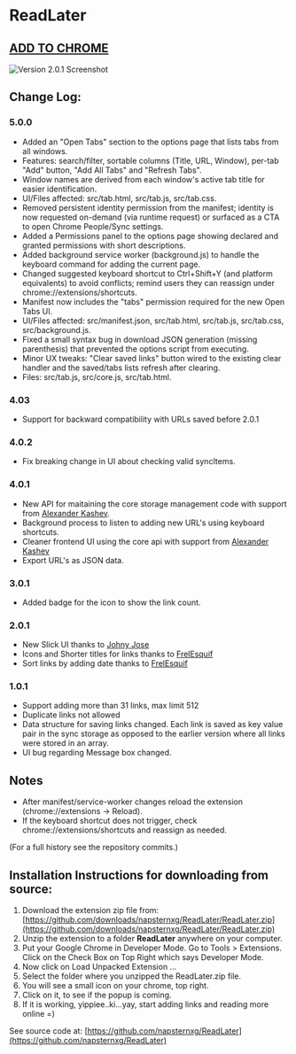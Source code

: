 ReadLater
=========

[ADD TO CHROME](https://chrome.google.com/webstore/detail/read-later/nplngmgdacdfncdkpdomipkehfnbinfa)
------------------------------------------------------------------------------------------------------

![Version 2.0.1 Screenshot](http://napsternxg.github.io/ReadLater/images/Screenshot_2_0_1.JPG)


Change Log:
-----------

### 5.0.0
- Added an "Open Tabs" section to the options page that lists tabs from all windows.
- Features: search/filter, sortable columns (Title, URL, Window), per-tab "Add" button, "Add All Tabs" and "Refresh Tabs".
- Window names are derived from each window's active tab title for easier identification.
- UI/Files affected: src/tab.html, src/tab.js, src/tab.css.
- Removed persistent identity permission from the manifest; identity is now requested on-demand (via runtime request) or surfaced as a CTA to open Chrome People/Sync settings.
- Added a Permissions panel to the options page showing declared and granted permissions with short descriptions.
- Added background service worker (background.js) to handle the keyboard command for adding the current page.
- Changed suggested keyboard shortcut to Ctrl+Shift+Y (and platform equivalents) to avoid conflicts; remind users they can reassign under chrome://extensions/shortcuts.
- Manifest now includes the "tabs" permission required for the new Open Tabs UI.
- UI/Files affected: src/manifest.json, src/tab.html, src/tab.js, src/tab.css, src/background.js.
- Fixed a small syntax bug in download JSON generation (missing parenthesis) that prevented the options script from executing.
- Minor UX tweaks: "Clear saved links" button wired to the existing clear handler and the saved/tabs lists refresh after clearing.
- Files: src/tab.js, src/core.js, src/tab.html.

### 4.03
* Support for backward compatibility with URLs saved before 2.0.1

### 4.0.2
* Fix breaking change in UI about checking valid syncItems. 

### 4.0.1
* New API for maitaining the core storage management code with support from [Alexander Kashev](https://github.com/kav2k).
* Background process to listen to adding new URL's using keyboard shortcuts.
* Cleaner frontend UI using the core api with support from [Alexander Kashev](https://github.com/kav2k)
* Export URL's as JSON data.

### 3.0.1
* Added badge for the icon to show the link count.

### 2.0.1
* New Slick UI thanks to [Johny Jose](https://github.com/atrniv)
* Icons and Shorter titles for links thanks to [FrelEsquif](https://github.com/FrelEsquif)
* Sort links by adding date thanks to [FrelEsquif](https://github.com/FrelEsquif)

### 1.0.1
* Support adding more than 31 links, max limit 512
* Duplicate links not allowed
* Data structure for saving links changed. Each link is saved as key value pair in the sync storage as opposed to the earlier version where all links were stored in an array.
* UI bug regarding Message box changed.  

## Notes
- After manifest/service-worker changes reload the extension (chrome://extensions → Reload).
- If the keyboard shortcut does not trigger, check chrome://extensions/shortcuts and reassign as needed.

(For a full history see the repository commits.)


Installation Instructions for downloading from source:
-------------------------------------------------------

 1. Download the extension zip file from: [https://github.com/downloads/napsternxg/ReadLater/ReadLater.zip](https://github.com/downloads/napsternxg/ReadLater/ReadLater.zip)
 2. Unzip the extension to a folder **ReadLater** anywhere on your computer. 
 3. Put your Google Chrome in Developer Mode. Go to Tools > Extensions. Click on the Check Box on Top Right which says Developer Mode.
 4. Now click on Load Unpacked Extension ...
 5. Select the folder where you unzipped the ReadLater.zip file. 
 6. You will see a small icon on your chrome, top right. 
 7. Click on it, to see if the popup is coming.
 8. If it is working, yippiee..ki...yay, start adding links and reading more online =)

See source code at: [https://github.com/napsternxg/ReadLater](https://github.com/napsternxg/ReadLater)

